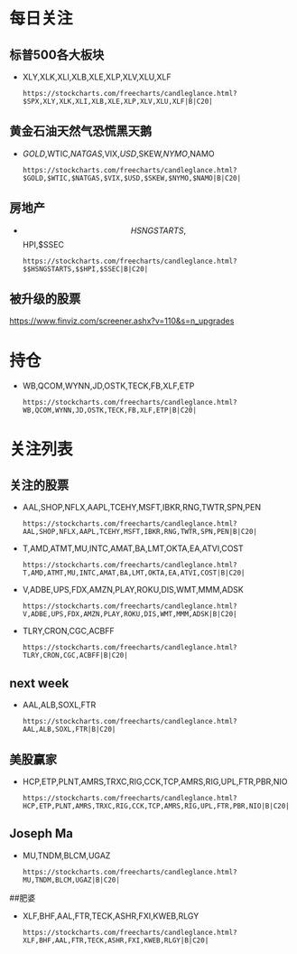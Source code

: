 # 每日关注

## 标普500各大板块
- XLY,XLK,XLI,XLB,XLE,XLP,XLV,XLU,XLF

      https://stockcharts.com/freecharts/candleglance.html?$SPX,XLY,XLK,XLI,XLB,XLE,XLP,XLV,XLU,XLF|B|C20|

## 黄金石油天然气恐慌黑天鹅
- $GOLD,$WTIC,$NATGAS,$VIX,$USD,$SKEW,$NYMO,$NAMO

      https://stockcharts.com/freecharts/candleglance.html?$GOLD,$WTIC,$NATGAS,$VIX,$USD,$SKEW,$NYMO,$NAMO|B|C20|

## 房地产
- $$HSNGSTARTS,$$HPI,$SSEC

      https://stockcharts.com/freecharts/candleglance.html?$$HSNGSTARTS,$$HPI,$SSEC|B|C20|

## 被升级的股票
https://www.finviz.com/screener.ashx?v=110&s=n_upgrades


# 持仓
- WB,QCOM,WYNN,JD,OSTK,TECK,FB,XLF,ETP

      https://stockcharts.com/freecharts/candleglance.html?WB,QCOM,WYNN,JD,OSTK,TECK,FB,XLF,ETP|B|C20|


# 关注列表
## 关注的股票
- AAL,SHOP,NFLX,AAPL,TCEHY,MSFT,IBKR,RNG,TWTR,SPN,PEN

      https://stockcharts.com/freecharts/candleglance.html?AAL,SHOP,NFLX,AAPL,TCEHY,MSFT,IBKR,RNG,TWTR,SPN,PEN|B|C20|

- T,AMD,ATMT,MU,INTC,AMAT,BA,LMT,OKTA,EA,ATVI,COST

      https://stockcharts.com/freecharts/candleglance.html?T,AMD,ATMT,MU,INTC,AMAT,BA,LMT,OKTA,EA,ATVI,COST|B|C20|

- V,ADBE,UPS,FDX,AMZN,PLAY,ROKU,DIS,WMT,MMM,ADSK

      https://stockcharts.com/freecharts/candleglance.html?V,ADBE,UPS,FDX,AMZN,PLAY,ROKU,DIS,WMT,MMM,ADSK|B|C20|

- TLRY,CRON,CGC,ACBFF

      https://stockcharts.com/freecharts/candleglance.html?TLRY,CRON,CGC,ACBFF|B|C20|

## next week
- AAL,ALB,SOXL,FTR

      https://stockcharts.com/freecharts/candleglance.html?AAL,ALB,SOXL,FTR|B|C20|


## 美股赢家
- HCP,ETP,PLNT,AMRS,TRXC,RIG,CCK,TCP,AMRS,RIG,UPL,FTR,PBR,NIO

      https://stockcharts.com/freecharts/candleglance.html?HCP,ETP,PLNT,AMRS,TRXC,RIG,CCK,TCP,AMRS,RIG,UPL,FTR,PBR,NIO|B|C20|

## Joseph Ma
- MU,TNDM,BLCM,UGAZ

      https://stockcharts.com/freecharts/candleglance.html?MU,TNDM,BLCM,UGAZ|B|C20|

##肥婆
- XLF,BHF,AAL,FTR,TECK,ASHR,FXI,KWEB,RLGY

      https://stockcharts.com/freecharts/candleglance.html?XLF,BHF,AAL,FTR,TECK,ASHR,FXI,KWEB,RLGY|B|C20|